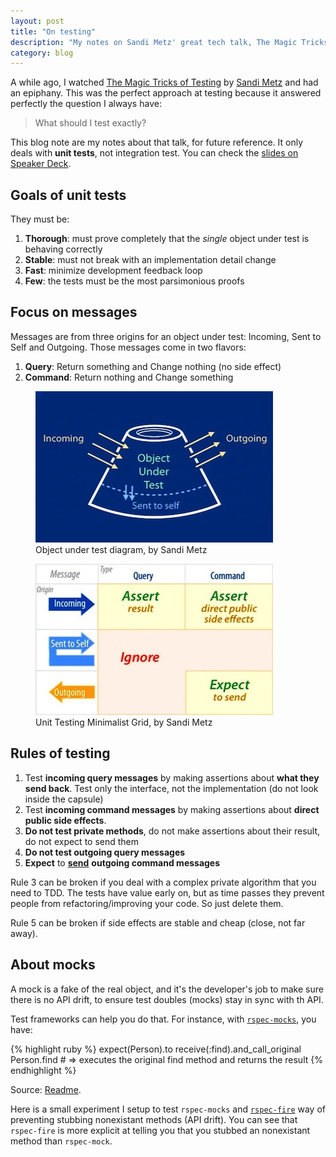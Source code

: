 ```yaml
---
layout: post
title: "On testing"
description: "My notes on Sandi Metz' great tech talk, The Magic Tricks of Testing"
category: blog
---
```


A while ago, I watched [The Magic Tricks of Testing](https://www.youtube.com/watch?v=URSWYvyc42M)
by [Sandi Metz](https://twitter.com/sandimetz) and had an epiphany. This was the perfect
approach at testing because it answered perfectly the question I always have:

> What should I test exactly?

This blog note are my notes about that talk, for future reference. It only deals
with **unit tests**, not integration test.
You can check the [slides on Speaker Deck](https://speakerdeck.com/skmetz/magic-tricks-of-testing-railsconf).

## Goals of unit tests

They must be:

1. **<span title="(minutieux, rigoureux)">Thorough</span>**: must prove completely that
the *single* object under test is behaving correctly
2. **Stable**: must not break with an implementation detail change
3. **Fast**: minimize development feedback loop
4. **Few**: the tests must be the most parsimonious proofs

## Focus on messages

Messages are from three origins for an object under test: Incoming, Sent to Self and Outgoing.
Those messages come in two flavors:

1. **Query**: Return something and Change nothing (no side effect)
2. **Command**: Return nothing and Change something

<div class="spacer without-border">

</div>

<figure class="center pull-left">
  <img src="/images/posts/object_under_test.jpg" alt="Object under test Diagram">
  <figcaption>Object under test diagram, by Sandi Metz</figcaption>
</figure>

<figure class="center pull-right">
  <img src="/images/posts/unit_testing_minimalist_grid.jpg" alt="Unit testing minimalist grid">
  <figcaption>Unit Testing Minimalist Grid, by Sandi Metz</figcaption>
</figure>

<div class="clear">

</div>

<div class="spacer without-border">

</div>

## Rules of testing

1. Test **incoming query messages** by making assertions about **what they send back**.
Test only the interface, not the implementation (do not look inside the capsule)
2. Test **incoming command messages** by making assertions about **direct public side effects**.
3. **Do not test private methods**, do not make assertions about their result, do not
expect to send them
4. **Do not test outgoing query messages**
5. **Expect** to <span style="text-decoration:underline; font-weight: bold">send</span> **outgoing command messages**

Rule 3 can be broken if you deal with a complex private algorithm that you need to TDD. The tests
have value early on, but as time passes they prevent people from refactoring/improving your code.
So just delete them.

Rule 5 can be broken if side effects are stable and cheap (close, not far away).

## About mocks

A mock is a fake of the real object, and it's the developer's job to make sure there
is no API drift, to ensure test doubles (mocks) stay in sync with th API.

Test frameworks can help you do that. For instance, with [`rspec-mocks`](https://github.com/rspec/rspec-mocks), you have:

{% highlight ruby %}
expect(Person).to receive(:find).and_call_original
Person.find # => executes the original find method and returns the result
{% endhighlight %}

Source: [Readme](https://github.com/rspec/rspec-mocks#delegating-to-the-original-implementation).

Here is a small experiment I setup to test `rspec-mocks` and
[`rspec-fire`](https://github.com/xaviershay/rspec-fire) way of preventing
stubbing nonexistant methods (API drift). You can see that `rspec-fire` is more explicit
at telling you that you stubbed an nonexistant method than `rspec-mock`.

<script src="https://gist.github.com/ssaunier/6864350.js">
</script>
